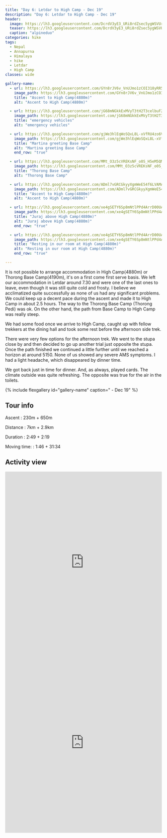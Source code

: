 ```yaml
---
title: "Day 6: Letdar to High Camp - Dec 19"
description: "Day 6: Letdar to High Camp - Dec 19"
header:
  image: https://lh3.googleusercontent.com/DcrdV3yE3_URi8rdZsec5ygWSVUrTMY8AYRmciGjRRtf3YDrGaoE1uVpscWyVhTvDCiwYQoJTAKrIEVk2FrXs2Yh13bL6wNYG1QGmf7OvkvD1RJS_mZsskV6agjtWiavm0FXgQdgPdWZdUT0dcEgLtYPJ6wB29qsWOzHj0kmEtMEHIKFAOuskFoKIIrsTp9DsRFX4fdRIStCU5EWHpLYQvka263Jh0kaMi1dGPIescpmNyyYwYj4kHPRoCtBtesaZDD8kmRpWHsnXxRzvefdVh8fwAg0Dp00eFLaxR8qfOTFoch9JjF8-INF0gLhi0XwQnu0ITqScFe3QSwnuP1LLYg9kKJsLPidmls0J8hTj4KEwBA5-F9XD8TM6sA6NuYreYC7PmIG6fXjQf829UzG9RXTny_oZXrHjv7iYfHGm2oKFN8tYrh8bLdvLJaZ6-E71fQHEUZTV1iIs-v4W1jlcDQP9WXv4znXINE07KTvBs5SSIbv32nT-XHK66P2Sjaee5VnrjFDHG11Xhvewt8hjfvxk6wnS4sLlEXtOTj-Ta6Yp578bNwNaWo93aTrdOxWc7XMVmGMWQqZx0AScUbfM-VvlIFKas9B2zNclPH3m4FIRHuQjj-TDfElazg4HNLscAf4G4TrfZgI46PQs4Gtrq3bk4eehNVzM2r-TwLTD_obyxNFyBywzqHxvpFW9yBGwI_STeYtKZZRIqeM8Prjkjq73woiB_Cu6_ljCMy_BldHobk=w839-h630-no
  teaser: https://lh3.googleusercontent.com/DcrdV3yE3_URi8rdZsec5ygWSVUrTMY8AYRmciGjRRtf3YDrGaoE1uVpscWyVhTvDCiwYQoJTAKrIEVk2FrXs2Yh13bL6wNYG1QGmf7OvkvD1RJS_mZsskV6agjtWiavm0FXgQdgPdWZdUT0dcEgLtYPJ6wB29qsWOzHj0kmEtMEHIKFAOuskFoKIIrsTp9DsRFX4fdRIStCU5EWHpLYQvka263Jh0kaMi1dGPIescpmNyyYwYj4kHPRoCtBtesaZDD8kmRpWHsnXxRzvefdVh8fwAg0Dp00eFLaxR8qfOTFoch9JjF8-INF0gLhi0XwQnu0ITqScFe3QSwnuP1LLYg9kKJsLPidmls0J8hTj4KEwBA5-F9XD8TM6sA6NuYreYC7PmIG6fXjQf829UzG9RXTny_oZXrHjv7iYfHGm2oKFN8tYrh8bLdvLJaZ6-E71fQHEUZTV1iIs-v4W1jlcDQP9WXv4znXINE07KTvBs5SSIbv32nT-XHK66P2Sjaee5VnrjFDHG11Xhvewt8hjfvxk6wnS4sLlEXtOTj-Ta6Yp578bNwNaWo93aTrdOxWc7XMVmGMWQqZx0AScUbfM-VvlIFKas9B2zNclPH3m4FIRHuQjj-TDfElazg4HNLscAf4G4TrfZgI46PQs4Gtrq3bk4eehNVzM2r-TwLTD_obyxNFyBywzqHxvpFW9yBGwI_STeYtKZZRIqeM8Prjkjq73woiB_Cu6_ljCMy_BldHobk=w800-h300-no
  caption: "alpineduo"
categories: hike
tags:
  - Nepal
  - Annapurna
  - Himalaya
  - hike
  - Letdar
  - High Camp 
classes: wide

gallery-name:
  - url: https://lh3.googleusercontent.com/GYn8rJV6v_VnUJmo1zCOI318yRR5jEVKh5gBTAY4U_OzGK3RlSJvakbgjlgsSuKSsXURA5GnYRcN4jfyJJoM1DmfrRbxr0Vn_Xsrvxl2SYVk15FL57d8LSDvA8ceeOpakRu7RdCF9Ot4r4i8aktfotd1AVjeLxHYIWrNfRxAU2plcqgvCjHVhTNAw1kUlOxARZYXPrKb3IOaYtm8d5y6J0qxtLmUvEyj7gT-6IhAyQcj1Jh1AKBPNuconMESDqr2p90vYbATezKwZPnOtYRpv-72oChlS14Hsi3RQ-umVJ7v79pCGz685bGUE3jhBPSbQlXRqyY_7kKeQbKt-rPIDTPsL2xyvaa1luA0php_wAryjPyGEpXomO1MuWfBvgxBqGQPctOVxgVXaa-a18_CFaGSAXgi7iuIThg5qqK32pleXhEHHCmNEtBdCY1NUZ1XeIawAFvJGrx5BsjKEQIBXy6AFvh1AytpNT_yeaIdE2AW1HJ5TW1I9Ak8nYI9O67QZWNU4-a2zE8zjgflEElBOpz6NuaoZLo6N4l3aP0SLCkTI_7e7d5Q8hdHDGMroCPm8Lanibnb087WdbaLbP6ZV7vXi-LyrPTgEB1_KcWKCRicqr4XrMgJx45Mt-7iHvSxkjyOTj6j2mikSvVpP2FgU8a-dVpm8LNeP02OvpjyZxIz8vC0GYTXB9Qz7-5VD1wY4KKQGXZmNa4zi_rx1TsQpve8IMUgXx93JmlHsiINl9mo_Pw=w689-h918-no
    image_path: https://lh3.googleusercontent.com/GYn8rJV6v_VnUJmo1zCOI318yRR5jEVKh5gBTAY4U_OzGK3RlSJvakbgjlgsSuKSsXURA5GnYRcN4jfyJJoM1DmfrRbxr0Vn_Xsrvxl2SYVk15FL57d8LSDvA8ceeOpakRu7RdCF9Ot4r4i8aktfotd1AVjeLxHYIWrNfRxAU2plcqgvCjHVhTNAw1kUlOxARZYXPrKb3IOaYtm8d5y6J0qxtLmUvEyj7gT-6IhAyQcj1Jh1AKBPNuconMESDqr2p90vYbATezKwZPnOtYRpv-72oChlS14Hsi3RQ-umVJ7v79pCGz685bGUE3jhBPSbQlXRqyY_7kKeQbKt-rPIDTPsL2xyvaa1luA0php_wAryjPyGEpXomO1MuWfBvgxBqGQPctOVxgVXaa-a18_CFaGSAXgi7iuIThg5qqK32pleXhEHHCmNEtBdCY1NUZ1XeIawAFvJGrx5BsjKEQIBXy6AFvh1AytpNT_yeaIdE2AW1HJ5TW1I9Ak8nYI9O67QZWNU4-a2zE8zjgflEElBOpz6NuaoZLo6N4l3aP0SLCkTI_7e7d5Q8hdHDGMroCPm8Lanibnb087WdbaLbP6ZV7vXi-LyrPTgEB1_KcWKCRicqr4XrMgJx45Mt-7iHvSxkjyOTj6j2mikSvVpP2FgU8a-dVpm8LNeP02OvpjyZxIz8vC0GYTXB9Qz7-5VD1wY4KKQGXZmNa4zi_rx1TsQpve8IMUgXx93JmlHsiINl9mo_Pw=w300-h400-no
    title: "Ascent to High Camp(4880m)"
    alt: "Ascent to High Camp(4880m)"

  - url: https://lh3.googleusercontent.com/jG68mNGkkExMVyT3tH2T3celbuF2B1D_yWfqnA9NTgcCQpBkUsBSd4CzC5HFDuIRilVPVSFB7g7ZGMlXXS-45tjba3JKvj44BGqpT0tDvqsq5cQLH8x2YZ8OCyTUYZvDX5RnrJYoIQZWyV0rnZYRRCEHgpDowKvp7FtOwtx4-phiGxAuU279IpsVq6NKiYlAk22AS9QyMJow1zY60nFxakgpL7UhyplLVSoXvlHtL7cRuoZHCt89uuKFdplTOb4Hdx_eaM8efCGgt6fPjeKK7oogbpWdJ0BjgJKtx1rz3E4xQXE-GF3Cc_pONJLH98j8HY4kmhHzSURRoyTB9TW8_zITmhHh1-U7XVAVMafS4cwjuhSvy8Entw1gzIkwQ4oncO4Mnke4TT4A94dmdTVmF8u7A5G-5EhNTJBJWA1pGZQfUr9fM5TEWPWGcx3Ks8zNVxJ4kVSg6GyY5aHegZSvaSBPCOy8iSZw_6qu3ZOrSBYC83BXEMrsQ7tza6yxikUxqDISH0T4y7tgA3HG8TFKDM3IbNbIrQIupnGBwYwwOt1Mbm4CHCSytEdqxr_CHd7hVWtr6a-XpwXRa6awzY2FXdeMf4JzSPqbO_MLXDuZn03rCIij09gXn5dHX0JwY05KlOxyom2fxYF426ZJBGM1CbIjfXiV8s_FRq4T7q3dfsi_GXSqsUdiolqkujm0v-bZ9k0tD6IhYGHbMm1fiZK9BMBQGIts4KRKpbfIBeBB65mLS2A=w649-h866-no
    image_path: https://lh3.googleusercontent.com/jG68mNGkkExMVyT3tH2T3celbuF2B1D_yWfqnA9NTgcCQpBkUsBSd4CzC5HFDuIRilVPVSFB7g7ZGMlXXS-45tjba3JKvj44BGqpT0tDvqsq5cQLH8x2YZ8OCyTUYZvDX5RnrJYoIQZWyV0rnZYRRCEHgpDowKvp7FtOwtx4-phiGxAuU279IpsVq6NKiYlAk22AS9QyMJow1zY60nFxakgpL7UhyplLVSoXvlHtL7cRuoZHCt89uuKFdplTOb4Hdx_eaM8efCGgt6fPjeKK7oogbpWdJ0BjgJKtx1rz3E4xQXE-GF3Cc_pONJLH98j8HY4kmhHzSURRoyTB9TW8_zITmhHh1-U7XVAVMafS4cwjuhSvy8Entw1gzIkwQ4oncO4Mnke4TT4A94dmdTVmF8u7A5G-5EhNTJBJWA1pGZQfUr9fM5TEWPWGcx3Ks8zNVxJ4kVSg6GyY5aHegZSvaSBPCOy8iSZw_6qu3ZOrSBYC83BXEMrsQ7tza6yxikUxqDISH0T4y7tgA3HG8TFKDM3IbNbIrQIupnGBwYwwOt1Mbm4CHCSytEdqxr_CHd7hVWtr6a-XpwXRa6awzY2FXdeMf4JzSPqbO_MLXDuZn03rCIij09gXn5dHX0JwY05KlOxyom2fxYF426ZJBGM1CbIjfXiV8s_FRq4T7q3dfsi_GXSqsUdiolqkujm0v-bZ9k0tD6IhYGHbMm1fiZK9BMBQGIts4KRKpbfIBeBB65mLS2A=w300-h400-no
    title: "emergency vehicles"
    alt: "emergency vehicles"

  - url: https://lh3.googleusercontent.com/gjWe3hlEqWoSQxL8L-xVfRU4zo6V4KKDZRVxpGhM44NWLvb3HHSMu3uSRNecAi2iLTt7-ZWRzxYx-2vmHf4KpCmtG4o3gA2z_wlTra2LCCQ4bTG6MmOh5m25rrzZAwqu9eaoD5v_kw1zIaKI8N3us2F4Oqw_mx_2RqOQU6C3S4AWLzS0pKafRvg3TBniPjV2WBxaVRm1nuHcURLu8VLnNCl5hoLtpqMZui79R7qBZudJAZBD7ypnkc-Aln7_esfN-nNZzmLe0WYQJCv2E6_7duGS0aYHbCXWtIZdEevQkhvlwzt2nVLz9RvJjQ-GQwJ78frBC_M1x9tHl5GsZJ8TrXmdB-RhkRcRyCFEAcfMZeRhXSFQM52X2mfgDqfAeWjm0ZQvOc0NZdZhz1yYDg06ufveVlQk0qYy7_SZNzOX2dMnLvBlMtKfd3SXjgaD5i2Hr2lbtPQELDx5eJXEJkrKKBhaMKcTn8rpd4USCQFYQHv_shb_8d3KS1GkbNBBQMMxf7T_p5D0lH9t96IaTcMmbeI866yZEChOqmMRFjfsEyyPzVAnCzO4q2vQhkBaeIy_DWS0B6jZVs0wWX-uIN0v5r7rLzR_nHLgckv3NseFjtbs8v8f76JHG6dlgMryGMIzaCSnwtmBphtIrWvSFxo_J7ZOA1AiMrDYGFLugJ9gX5-P-YEZQnQF2UISgKXG8GugNXpt_HyO6tIMlD2pA5PNwG_Kb7vss8Vv786bi9jTTQ9O420=w649-h866-no
    image_path: https://lh3.googleusercontent.com/gjWe3hlEqWoSQxL8L-xVfRU4zo6V4KKDZRVxpGhM44NWLvb3HHSMu3uSRNecAi2iLTt7-ZWRzxYx-2vmHf4KpCmtG4o3gA2z_wlTra2LCCQ4bTG6MmOh5m25rrzZAwqu9eaoD5v_kw1zIaKI8N3us2F4Oqw_mx_2RqOQU6C3S4AWLzS0pKafRvg3TBniPjV2WBxaVRm1nuHcURLu8VLnNCl5hoLtpqMZui79R7qBZudJAZBD7ypnkc-Aln7_esfN-nNZzmLe0WYQJCv2E6_7duGS0aYHbCXWtIZdEevQkhvlwzt2nVLz9RvJjQ-GQwJ78frBC_M1x9tHl5GsZJ8TrXmdB-RhkRcRyCFEAcfMZeRhXSFQM52X2mfgDqfAeWjm0ZQvOc0NZdZhz1yYDg06ufveVlQk0qYy7_SZNzOX2dMnLvBlMtKfd3SXjgaD5i2Hr2lbtPQELDx5eJXEJkrKKBhaMKcTn8rpd4USCQFYQHv_shb_8d3KS1GkbNBBQMMxf7T_p5D0lH9t96IaTcMmbeI866yZEChOqmMRFjfsEyyPzVAnCzO4q2vQhkBaeIy_DWS0B6jZVs0wWX-uIN0v5r7rLzR_nHLgckv3NseFjtbs8v8f76JHG6dlgMryGMIzaCSnwtmBphtIrWvSFxo_J7ZOA1AiMrDYGFLugJ9gX5-P-YEZQnQF2UISgKXG8GugNXpt_HyO6tIMlD2pA5PNwG_Kb7vss8Vv786bi9jTTQ9O420=w300-h400-no
    title: "Martina greeting Base Camp"
    alt: "Martina greeting Base Camp"
    end_row: "true"

  - url: https://lh3.googleusercontent.com/MMt_O3z5cVREKsNF_o0S_H5eM5QM-7uS6_OEvw0wNI7s19Pqo5O9DhYyWB6KO_cRxbMtz3ucO1tsb4Jto8-Iq_3sSmiWIYwhz4kHDa9g6ggWsoGSn2yWpiREqD7X-jjk-ALvWF6GRxohVmAQynq1wtStoTHmKS9wESZZ18db8EeGnbhWXBKiJMiUIjh1-6f-eh6GT1ud9_AyQR6PzS7u0_JMOCwoP4gHJswm61mdQjr4J_KgSngrqmIw1NdFvW-m13ELqEz2aiyTSzqn3Ah9BRVvMW5VyEJbK5vN1PBXBJLasgjommPxAnRUS_h88DVEhkc6B4O8SzMWpPHxZd9_lRiXbfA0cnCPmBbNxEWncclForpndpvUbwzCsQJRZQ2mQUnLSc8my8tY1agn6xw6TLV4gXlRE9IkriebwfOoEJERtRSjTpG_mVSl54RWqLAj-0Yw-0bfuqJquLR6B5B0mbBJ01vJmDjy4xcsqKMpvKpfQpy56aWTg0wqAzseJtyXo6ODKkBe_sSNCUGcQTupNQWUTetjw4Z4x28opkxwM_0EAFZh2lwx5yA7WtpxPf4nxiBJClVojLWdIDJzRO9lZc4_BymuY4cby9xv3nqbX8bXOic9IkOFt6AHchXVc8sRTdt5kQ3_nFsfsrBI7ymq4hAo-QpvmwJFBDdZGD-7pBnAUfzUUIE0KLAbMoieOK1urgrwZNh288QOLHDBBtwXoYyOjldX3lZq-GfUR-jE_WTWClo=w649-h487-no
    image_path: https://lh3.googleusercontent.com/MMt_O3z5cVREKsNF_o0S_H5eM5QM-7uS6_OEvw0wNI7s19Pqo5O9DhYyWB6KO_cRxbMtz3ucO1tsb4Jto8-Iq_3sSmiWIYwhz4kHDa9g6ggWsoGSn2yWpiREqD7X-jjk-ALvWF6GRxohVmAQynq1wtStoTHmKS9wESZZ18db8EeGnbhWXBKiJMiUIjh1-6f-eh6GT1ud9_AyQR6PzS7u0_JMOCwoP4gHJswm61mdQjr4J_KgSngrqmIw1NdFvW-m13ELqEz2aiyTSzqn3Ah9BRVvMW5VyEJbK5vN1PBXBJLasgjommPxAnRUS_h88DVEhkc6B4O8SzMWpPHxZd9_lRiXbfA0cnCPmBbNxEWncclForpndpvUbwzCsQJRZQ2mQUnLSc8my8tY1agn6xw6TLV4gXlRE9IkriebwfOoEJERtRSjTpG_mVSl54RWqLAj-0Yw-0bfuqJquLR6B5B0mbBJ01vJmDjy4xcsqKMpvKpfQpy56aWTg0wqAzseJtyXo6ODKkBe_sSNCUGcQTupNQWUTetjw4Z4x28opkxwM_0EAFZh2lwx5yA7WtpxPf4nxiBJClVojLWdIDJzRO9lZc4_BymuY4cby9xv3nqbX8bXOic9IkOFt6AHchXVc8sRTdt5kQ3_nFsfsrBI7ymq4hAo-QpvmwJFBDdZGD-7pBnAUfzUUIE0KLAbMoieOK1urgrwZNh288QOLHDBBtwXoYyOjldX3lZq-GfUR-jE_WTWClo=w300-h400-no
    title: "Thorong Base Camp"
    alt: "Thorong Base Camp"

  - url: https://lh3.googleusercontent.com/ADml7vGRCGkyyXgmWeE54f6LVAMA0rePqGcGmds_Zxe6LJJmtjl75mN3_As3bSmG9ril_yONbi0mkflIE79i0ny5bY9ZNTh1ZF_naOmtmCqpT8LlkDLI8S1RVUBc04mZ_1QAeLxyQopnGpKs3WbuYlyhWY_OgO0viClmhuToUXrcNrzpJ5qKdQvta3B7iojExS3oq-yAaDGJuKkwUoVAHgmEZCRBpzF8i31y-wFQ55yXMnkECDzv66CdYX1X7a3-q8l0cy0ei8nlLhulvWsQgjvo4lhH1ODalUjUF63gyTtZZThXy-mugzMmTDHSTIGBseiTJuqqj0NAjzyUeRV9su-rpHzr-LdfZmR5SEpbjBtjyJQ-WbctB5SdSpOXusP11KmEb1eaNv7zLP-lT_7HWTOHkb3dY-mQVLNVH3SQHmxdLw9RZ3hAuB2ksin-NZkekoeOxEH2ilQEARZGeAb20MoBsyj_zgb_N-xEgc282pbr4RQkZorBbyAGHq7NFqM5yWvm2xd1ktF2yDEgQrzeGZOSaLlGQbv-pMgjmKrQpXp0M3D1K5ufKfb8MOWZz1DtRW5TYtXi-SD-xzBkdJfk2orGCyhWBgxEsdhjZ7J9vGw9ruOwunRrfyan4MZIZFxIz3AKWJkJFZSB6kh-HY3zrJe68YrzbyVBvsh3rALNDn6PLC6nFqjR3oJgGek3bnkeKPDBy8TR1QjUo435kTGn2UqSjqjs5FCGrdiTWFsHQyBaIP4=w649-h866-no
    image_path: https://lh3.googleusercontent.com/ADml7vGRCGkyyXgmWeE54f6LVAMA0rePqGcGmds_Zxe6LJJmtjl75mN3_As3bSmG9ril_yONbi0mkflIE79i0ny5bY9ZNTh1ZF_naOmtmCqpT8LlkDLI8S1RVUBc04mZ_1QAeLxyQopnGpKs3WbuYlyhWY_OgO0viClmhuToUXrcNrzpJ5qKdQvta3B7iojExS3oq-yAaDGJuKkwUoVAHgmEZCRBpzF8i31y-wFQ55yXMnkECDzv66CdYX1X7a3-q8l0cy0ei8nlLhulvWsQgjvo4lhH1ODalUjUF63gyTtZZThXy-mugzMmTDHSTIGBseiTJuqqj0NAjzyUeRV9su-rpHzr-LdfZmR5SEpbjBtjyJQ-WbctB5SdSpOXusP11KmEb1eaNv7zLP-lT_7HWTOHkb3dY-mQVLNVH3SQHmxdLw9RZ3hAuB2ksin-NZkekoeOxEH2ilQEARZGeAb20MoBsyj_zgb_N-xEgc282pbr4RQkZorBbyAGHq7NFqM5yWvm2xd1ktF2yDEgQrzeGZOSaLlGQbv-pMgjmKrQpXp0M3D1K5ufKfb8MOWZz1DtRW5TYtXi-SD-xzBkdJfk2orGCyhWBgxEsdhjZ7J9vGw9ruOwunRrfyan4MZIZFxIz3AKWJkJFZSB6kh-HY3zrJe68YrzbyVBvsh3rALNDn6PLC6nFqjR3oJgGek3bnkeKPDBy8TR1QjUo435kTGn2UqSjqjs5FCGrdiTWFsHQyBaIP4=w300-h400-no
    title: "Ascent to High Camp(4880m)"
    alt: "Ascent to High Camp(4880m)"

  - url: https://lh3.googleusercontent.com/xe4gSETY6Sp8mNtlPPd4ArrD00UAkphKaaWP8A57d9JqymFUgM1PAmEKwlIxo1OzLkasr7jET3jVVABRgTx3uiWk2E-pyagrQpzPoBIQWwES_nJ0gIOm_BhUOanv65LVcFf8yU3lBt9FMKoRtm_1orCpk-wlcaUiS02Im-HsnKomTHQMdoKn2g3NJhSJsm_tYd5fyAG38eFkgHH7L3p3P7AMuGzXMTQE_o6bLCvAJpAHsW4x2uIuqA0Yw5JD8o3Ubca6P8A6C3o0iomtq00mQ12JqxKi8cYE1s12sanFg59thiGg2QhVvV8I7rGjnasZcwhK045JBfYfcJYfB84dS_IQghlhNueJS7YzH5-kcKwNLfNr5Hwc4RRi8oVPJnTRlve29xvt52mVzYFPSoOTXASJsStnx0Cw2zfHLtmPtUL0uHG1iTDxRS2EZkVBPzjSsWV7WWWK0mnr8k7uJrnpICITqPfcAPWj5BWMat_f0xnMWF2j7I0Z2NuFusJK5VIcR84NxL658ZjyhEhEzP_GMrRP0BPv9hbN0p_1tTd8y-DigD4hUw0lBC9p6nqR0lG1SbSJJfVB_SV-emTGHPpMKLqG-dU-tOI1abJpr01ZK-xqHey1hkcue55-Z-3ODOCDgHL--peSMivkdbYGpJ72EDSD23eam2-v6q2VA-TVzYumpnUyWihlYuZQybOOygsjB6fqRr1xQbByhT-5SNLxNJIjAN5Fazsmw893vzuq7io0nAE=w649-h487-no
    image_path: https://lh3.googleusercontent.com/xe4gSETY6Sp8mNtlPPd4ArrD00UAkphKaaWP8A57d9JqymFUgM1PAmEKwlIxo1OzLkasr7jET3jVVABRgTx3uiWk2E-pyagrQpzPoBIQWwES_nJ0gIOm_BhUOanv65LVcFf8yU3lBt9FMKoRtm_1orCpk-wlcaUiS02Im-HsnKomTHQMdoKn2g3NJhSJsm_tYd5fyAG38eFkgHH7L3p3P7AMuGzXMTQE_o6bLCvAJpAHsW4x2uIuqA0Yw5JD8o3Ubca6P8A6C3o0iomtq00mQ12JqxKi8cYE1s12sanFg59thiGg2QhVvV8I7rGjnasZcwhK045JBfYfcJYfB84dS_IQghlhNueJS7YzH5-kcKwNLfNr5Hwc4RRi8oVPJnTRlve29xvt52mVzYFPSoOTXASJsStnx0Cw2zfHLtmPtUL0uHG1iTDxRS2EZkVBPzjSsWV7WWWK0mnr8k7uJrnpICITqPfcAPWj5BWMat_f0xnMWF2j7I0Z2NuFusJK5VIcR84NxL658ZjyhEhEzP_GMrRP0BPv9hbN0p_1tTd8y-DigD4hUw0lBC9p6nqR0lG1SbSJJfVB_SV-emTGHPpMKLqG-dU-tOI1abJpr01ZK-xqHey1hkcue55-Z-3ODOCDgHL--peSMivkdbYGpJ72EDSD23eam2-v6q2VA-TVzYumpnUyWihlYuZQybOOygsjB6fqRr1xQbByhT-5SNLxNJIjAN5Fazsmw893vzuq7io0nAE=w300-h400-no
    title: "Juraj above High Camp(4880m)"
    alt: "Juraj above High Camp(4880m)"
    end_row: "true"

  - url: https://lh3.googleusercontent.com/xe4gSETY6Sp8mNtlPPd4ArrD00UAkphKaaWP8A57d9JqymFUgM1PAmEKwlIxo1OzLkasr7jET3jVVABRgTx3uiWk2E-pyagrQpzPoBIQWwES_nJ0gIOm_BhUOanv65LVcFf8yU3lBt9FMKoRtm_1orCpk-wlcaUiS02Im-HsnKomTHQMdoKn2g3NJhSJsm_tYd5fyAG38eFkgHH7L3p3P7AMuGzXMTQE_o6bLCvAJpAHsW4x2uIuqA0Yw5JD8o3Ubca6P8A6C3o0iomtq00mQ12JqxKi8cYE1s12sanFg59thiGg2QhVvV8I7rGjnasZcwhK045JBfYfcJYfB84dS_IQghlhNueJS7YzH5-kcKwNLfNr5Hwc4RRi8oVPJnTRlve29xvt52mVzYFPSoOTXASJsStnx0Cw2zfHLtmPtUL0uHG1iTDxRS2EZkVBPzjSsWV7WWWK0mnr8k7uJrnpICITqPfcAPWj5BWMat_f0xnMWF2j7I0Z2NuFusJK5VIcR84NxL658ZjyhEhEzP_GMrRP0BPv9hbN0p_1tTd8y-DigD4hUw0lBC9p6nqR0lG1SbSJJfVB_SV-emTGHPpMKLqG-dU-tOI1abJpr01ZK-xqHey1hkcue55-Z-3ODOCDgHL--peSMivkdbYGpJ72EDSD23eam2-v6q2VA-TVzYumpnUyWihlYuZQybOOygsjB6fqRr1xQbByhT-5SNLxNJIjAN5Fazsmw893vzuq7io0nAE=w649-h487-no
    image_path: https://lh3.googleusercontent.com/xe4gSETY6Sp8mNtlPPd4ArrD00UAkphKaaWP8A57d9JqymFUgM1PAmEKwlIxo1OzLkasr7jET3jVVABRgTx3uiWk2E-pyagrQpzPoBIQWwES_nJ0gIOm_BhUOanv65LVcFf8yU3lBt9FMKoRtm_1orCpk-wlcaUiS02Im-HsnKomTHQMdoKn2g3NJhSJsm_tYd5fyAG38eFkgHH7L3p3P7AMuGzXMTQE_o6bLCvAJpAHsW4x2uIuqA0Yw5JD8o3Ubca6P8A6C3o0iomtq00mQ12JqxKi8cYE1s12sanFg59thiGg2QhVvV8I7rGjnasZcwhK045JBfYfcJYfB84dS_IQghlhNueJS7YzH5-kcKwNLfNr5Hwc4RRi8oVPJnTRlve29xvt52mVzYFPSoOTXASJsStnx0Cw2zfHLtmPtUL0uHG1iTDxRS2EZkVBPzjSsWV7WWWK0mnr8k7uJrnpICITqPfcAPWj5BWMat_f0xnMWF2j7I0Z2NuFusJK5VIcR84NxL658ZjyhEhEzP_GMrRP0BPv9hbN0p_1tTd8y-DigD4hUw0lBC9p6nqR0lG1SbSJJfVB_SV-emTGHPpMKLqG-dU-tOI1abJpr01ZK-xqHey1hkcue55-Z-3ODOCDgHL--peSMivkdbYGpJ72EDSD23eam2-v6q2VA-TVzYumpnUyWihlYuZQybOOygsjB6fqRr1xQbByhT-5SNLxNJIjAN5Fazsmw893vzuq7io0nAE=w300-h400-no
    title: "Resting in our room at High Camp(4880m)"
    alt: "Resting in our room at High Camp(4880m)"
    end_row: "true"

---
```

It is not possible to arrange accommodation in High Camp(4880m) or Thorong Base Camp(4190m), it's on a first come first serve basis. We left our accommodation in Letdar around 7.30 and were one of the last ones to leave, even though it was still quite cold and frosty. I believe we acclimatized quite successfully as none of us had any significant problems. We could keep up a decent pace during the ascent and made it to High Camp in about 2.5 hours. The way to the Thorong Base Camp (Thorong Pedi) was ok. On the other hand, the path from Base Camp to High Camp was really steep. 

We had some food once we arrive to High Camp, caught up with fellow trekkers at the dining hall and took some rest before the afternoon side trek. 

There were very few options for the afternoon trek. We went to the stupa close by and then decided to go up another trial just opposite the stupa. Once the path finished we continued a little further until we reached a horizon at around 5150. None of us showed any severe AMS symptoms. I had a light headache, which disappeared by dinner time. 

We got back just in time for dinner. And, as always, played cards. The climate outside was quite refreshing. The opposite was true for the air in the toilets.

{% include flexgallery id="gallery-name" caption=" - Dec 19" %}

## Tour info

Ascent
: 230m + 650m

Distance
: 7km + 2.9km

Duration
: 2:49 + 2:19

Moving time:
: 1:46 + 31:34

## Activity view
<iframe src="https://www.komoot.com/tour/105571498/embed?profile=1" width="100%" height="580" frameborder="0" scrolling="no"></iframe>

<iframe src="https://www.komoot.com/tour/105572838/embed?profile=1" width="100%" height="580" frameborder="0" scrolling="no"></iframe>